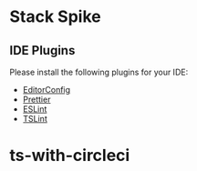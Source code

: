 # Stack Spike

## IDE Plugins

Please install the following plugins for your IDE:

* [EditorConfig](http://editorconfig.org/#download)
* [Prettier](https://prettier.io/docs/en/editors.html)
* [ESLint](https://eslint.org/docs/user-guide/integrations)
* [TSLint](https://palantir.github.io/tslint/)
# ts-with-circleci

